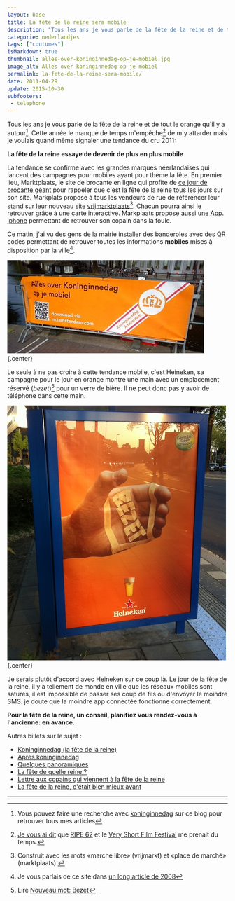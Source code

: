 ```yaml
---
layout: base
title: La fête de la reine sera mobile
description: "Tous les ans je vous parle de la fête de la reine et de tout le orange qu'il y a autour[^1]. Cette année le manque de temps m'empêche[^2] de m'y attarder mais je voulais quand même signaler une tendance du cru 2011:"
categorie: nederlandjes
tags: ["coutumes"]
isMarkdown: true
thumbnail: alles-over-koninginnedag-op-je-mobiel.jpg
image_alt: Alles over koninginnedag op je mobiel
permalink: la-fete-de-la-reine-sera-mobile/
date: 2011-04-29
update: 2015-10-30
subfooters:
 - telephone
---
```




Tous les ans je vous parle de la fête de la reine et de tout le orange qu'il y a autour[^1]. Cette année le manque de temps m'empêche[^2] de m'y attarder mais je voulais quand même signaler une tendance du cru 2011:

**La fête de la reine essaye de devenir de plus en plus mobile**

La tendance se confirme avec les grandes marques néerlandaises qui lancent des campagnes pour mobiles ayant pour thème la fête. En premier lieu, Marktplaats, le site de brocante en ligne qui profite de [ce jour de brocante géant](/nouveau-mot-bezet) pour rappeler que c'est la fête de la reine tous les jours sur son site. Markplats propose à tous les vendeurs de rue de référencer leur stand sur leur nouveau site [vrijmarktplaats](http://www.vrijmarktplaats.nl/)[^3]. Chacun pourra ainsi le retrouver grâce à une carte interactive. Markplaats propose aussi [une App. iphone](http://itunes.apple.com/nl/app/oranjeplaats/id432590730?mt=8) permettant de retrouver son copain dans la foule.

Ce matin, j'ai vu des gens de la mairie installer des banderoles avec des QR codes permettant de retrouver toutes les informations **mobiles** mises à disposition par la ville[^4].

![Alles over koninginnedag op je mobiel](alles-over-koninginnedag-op-je-mobiel.jpg){.center}

Le seule à ne pas croire à cette tendance mobile, c'est Heineken, sa campagne pour le jour en orange montre une main avec un emplacement réservé (*bezet*)[^5] pour un verre de bière. Il ne peut donc pas y avoir de téléphone dans cette main.

![heineken koninginnedag bezet](heineken-koninginnedag.jpg){.center}

Je serais plutôt d'accord avec Heineken sur ce coup là. Le jour de la fête de la reine, il y a tellement de monde en ville que les réseaux mobiles sont saturés, il est impossible de passer ses coup de fils ou d'envoyer le moindre SMS. je doute que la moindre app connectée fonctionne correctement.

**Pour la fête de la reine, un conseil, planifiez vous rendez-vous à l'ancienne: en avance**.

Autres billets sur le sujet :
* [Koninginnedag (la fête de la reine)](/koninginnedag)
* [Après koninginnedag](/apres-koninginnedag)
* [Quelques panoramiques](/pas-de-fete-du-travail)
* [La fête de quelle reine ?](/la-fete-de-quelle-reine)
* [Lettre aux copains qui viennent à la fête de la reine](/lettre-aux-copains-qui-viennent-a-la-fete-de-la-reine)
* [La fête de la reine, c'était bien mieux avant](/fete-dela-reine-bien-mieux-avant)

---
[^1]: Vous pouvez faire une recherche avec [koninginnedag](/koninginnedag) sur ce blog pour retrouver tous mes articles
[^2]: [Je vous ai dit](/deux-nouveaux-sites-web) que [RIPE 62](http://ripe62.ripe.net/) et le [Very Short Film Festival](http://veryshort.nl/) me prenait du temps.
[^3]: Construit avec les mots «marché libre» (vrijmarkt) et «place de marché» (marktplaats).
[^4]: Je vous parlais de ce site dans [un long article de 2008](/fete-de-la-reine)
[^5]: Lire [Nouveau mot: Bezet](/nouveau-mot-bezet)